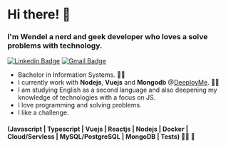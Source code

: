 # Hi there! 🖖 
### I'm Wendel a nerd and geek developer who loves a solve problems with technology.

[![Linkedin Badge](https://img.shields.io/badge/-LinkedIn-0a66c2?style=flat-square&logo=Linkedin&logoColor=white&link=https://www.linkedin.com/in/wendel-martimiano/)](https://www.linkedin.com/in/wendel-martimiano/)
[![Gmail Badge](https://img.shields.io/badge/-wendelprogrammer@gmail.com-ce3d30?style=flat-square&logo=Gmail&logoColor=white&link=mailto:wendelprogrammer@gmail.com)](mailto:wendelprogrammer@gmail.com)

- Bachelor in Information Systems. 👨‍🎓
- I currently work with **Nodejs**, **Vuejs** and **Mongodb** @[DeeployMe](https://deeploy.me). 👨‍💻
- I am studying English as a second language and also deepening my knowledge of technologies with a focus on JS. 
- I love programming and solving problems.
- I like a challenge.

#### (Javascript | Typescript | Vuejs | Reactjs | Nodejs | Docker | Cloud/Servless | MySQL/PostgreSQL | MongoDB | Tests) 👨‍💻 🚀